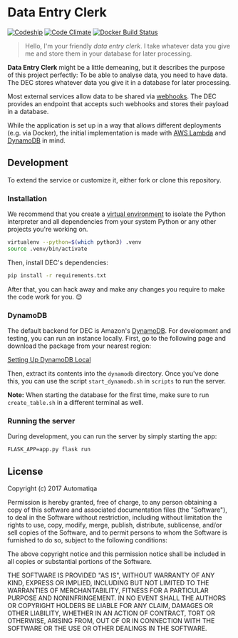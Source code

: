 # Data Entry Clerk

[![Codeship](https://img.shields.io/codeship/00e3e560-5bf2-0135-71f7-12b712633443.svg)](https://app.codeship.com/projects/237709/)
[![Code Climate](https://img.shields.io/codeclimate/github/Automatiqa/data-entry-clerk.svg)](https://codeclimate.com/github/Automatiqa/data-entry-clerk)
[![Docker Build Status](https://img.shields.io/docker/build/automatiqa/data-entry-clerk.svg)](https://hub.docker.com/r/automatiqa/data-entry-clerk/)

> Hello, I'm your friendly _data entry clerk_. I take whatever data you give me
and store them in your database for later processing.

**Data Entry Clerk** might be a little demeaning, but it describes the purpose
of this project perfectly: To be able to analyse data, you need to have data.
The DEC stores whatever data you give it in a database for later processing.

Most external services allow data to be shared via [webhooks][webhook]. The DEC
provides an endpoint that accepts such webhooks and stores their payload in a
database.

While the application is set up in a way that allows different deployments
(e.g. via Docker), the initial implementation is made with [AWS Lambda][lambda]
and [DynamoDB] in mind.

## Development

To extend the service or customize it, either fork or clone this repository.

### Installation

We recommend that you create a [virtual environment](virtualenv) to isolate the
Python interpreter and all dependencies from your system Python or any other
projects you're working on.

```bash
virtualenv --python=$(which python3) .venv
source .venv/bin/activate
```

Then, install DEC's dependencies:

```bash
pip install -r requirements.txt
```

After that, you can hack away and make any changes you require to make the code
work for you. 😊

### DynamoDB

The default backend for DEC is Amazon's [DynamoDB]. For development and
testing, you can run an instance locally. First, go to the following page and
download the package from your nearest region:

[Setting Up DynamoDB Local](http://docs.aws.amazon.com/amazondynamodb/latest/developerguide/DynamoDBLocal.html#DynamoDBLocal.DownloadingAndRunning)

Then, extract its contents into the `dynamodb` directory. Once you've done
this, you can use the script `start_dynamodb.sh` in `scripts` to run the
server.

**Note:** When starting the database for the first time, make sure to run
`create_table.sh` in a different terminal as well.

### Running the server

During development, you can run the server by simply starting the app:

    FLASK_APP=app.py flask run

## License

Copyright (c) 2017 Automatiqa

Permission is hereby granted, free of charge, to any person obtaining a copy
of this software and associated documentation files (the "Software"), to deal
in the Software without restriction, including without limitation the rights
to use, copy, modify, merge, publish, distribute, sublicense, and/or sell
copies of the Software, and to permit persons to whom the Software is
furnished to do so, subject to the following conditions:

The above copyright notice and this permission notice shall be included in all
copies or substantial portions of the Software.

THE SOFTWARE IS PROVIDED "AS IS", WITHOUT WARRANTY OF ANY KIND, EXPRESS OR
IMPLIED, INCLUDING BUT NOT LIMITED TO THE WARRANTIES OF MERCHANTABILITY,
FITNESS FOR A PARTICULAR PURPOSE AND NONINFRINGEMENT. IN NO EVENT SHALL THE
AUTHORS OR COPYRIGHT HOLDERS BE LIABLE FOR ANY CLAIM, DAMAGES OR OTHER
LIABILITY, WHETHER IN AN ACTION OF CONTRACT, TORT OR OTHERWISE, ARISING FROM,
OUT OF OR IN CONNECTION WITH THE SOFTWARE OR THE USE OR OTHER DEALINGS IN THE
SOFTWARE.

[dynamodb]: https://aws.amazon.com/dynamodb/
[lambda]: https://aws.amazon.com/lambda/
[virtualenv]: http://python-guide-pt-br.readthedocs.io/en/latest/dev/virtualenvs/
[webhook]: https://en.wikipedia.org/wiki/Webhook
